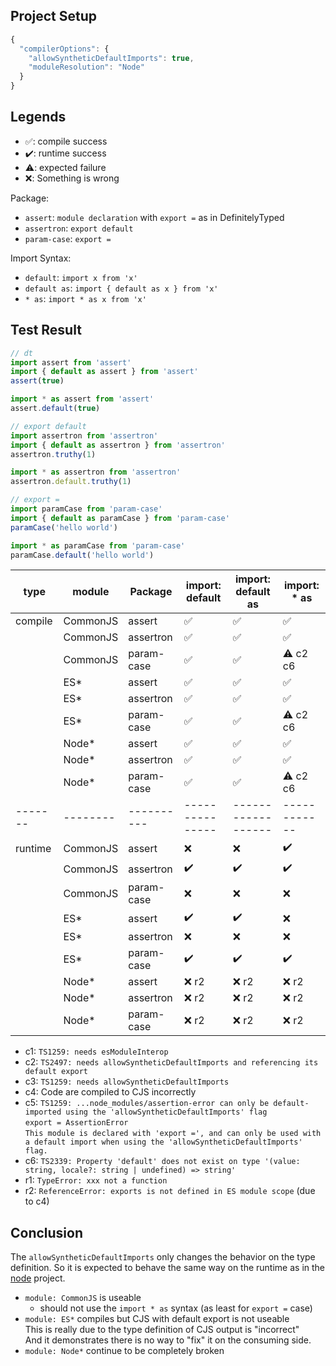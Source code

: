 ## Project Setup

```js
{
  "compilerOptions": {
    "allowSyntheticDefaultImports": true,
    "moduleResolution": "Node"
  }
}
```

## Legends

- ✅: compile success
- ✔️: runtime success
- ⚠️: expected failure
- ❌: Something is wrong

Package:

- `assert`: `module declaration` with `export =` as in DefinitelyTyped
- `assertron`: `export default`
- `param-case`: `export =`

Import Syntax:

- `default`: `import x from 'x'`
- `default as`: `import { default as x } from 'x'`
- `* as`: `import * as x from 'x'`

## Test Result

```ts
// dt
import assert from 'assert'
import { default as assert } from 'assert'
assert(true)

import * as assert from 'assert'
assert.default(true)

// export default
import assertron from 'assertron'
import { default as assertron } from 'assertron'
assertron.truthy(1)

import * as assertron from 'assertron'
assertron.default.truthy(1)

// export =
import paramCase from 'param-case'
import { default as paramCase } from 'param-case'
paramCase('hello world')

import * as paramCase from 'param-case'
paramCase.default('hello world')
```

| type    | module   | Package    | import: default | import: default as | import: * as |
| ------- | -------- | ---------- | --------------- | ------------------ | ------------ |
| compile | CommonJS | assert     | ✅               | ✅                  | ✅            |
|         | CommonJS | assertron  | ✅               | ✅                  | ✅            |
|         | CommonJS | param-case | ✅               | ✅                  | ⚠️ c2 c6      |
|         | ES*      | assert     | ✅               | ✅                  | ✅            |
|         | ES*      | assertron  | ✅               | ✅                  | ✅            |
|         | ES*      | param-case | ✅               | ✅                  | ⚠️ c2 c6      |
|         | Node*    | assert     | ✅               | ✅                  | ✅            |
|         | Node*    | assertron  | ✅               | ✅                  | ✅            |
|         | Node*    | param-case | ✅               | ✅                  | ⚠️ c2 c6      |
| ------- | -------- | ---------- | --------------- | ------------------ | ------------ |
| runtime | CommonJS | assert     | ❌               | ❌                  | ✔️            |
|         | CommonJS | assertron  | ✔️               | ✔️                  | ✔️            |
|         | CommonJS | param-case | ❌               | ❌                  | ❌            |
|         | ES*      | assert     | ✔️               | ✔️                  | ❌            |
|         | ES*      | assertron  | ❌               | ❌                  | ❌            |
|         | ES*      | param-case | ✔️               | ✔️                  | ✔️            |
|         | Node*    | assert     | ❌ r2            | ❌ r2               | ❌ r2         |
|         | Node*    | assertron  | ❌ r2            | ❌ r2               | ❌ r2         |
|         | Node*    | param-case | ❌ r2            | ❌ r2               | ❌ r2         |

- c1: `TS1259: needs esModuleInterop`
- c2: `TS2497: needs allowSyntheticDefaultImports and referencing its default export`
- c3: `TS1259: needs allowSyntheticDefaultImports`
- c4: Code are compiled to CJS incorrectly
- c5: `TS1259: ...node_modules/assertion-error can only be default-imported using the 'allowSyntheticDefaultImports' flag`\
  `export = AssertionError`\
  `This module is declared with 'export =', and can only be used with a default import when using the 'allowSyntheticDefaultImports' flag.`
- c6: `TS2339: Property 'default' does not exist on type '(value: string, locale?: string | undefined) => string'`
- r1: `TypeError: xxx not a function`
- r2: `ReferenceError: exports is not defined in ES module scope` (due to c4)

## Conclusion

The `allowSyntheticDefaultImports` only changes the behavior on the type definition.
So it is expected to behave the same way on the runtime as in the [node](../node/README.md) project.

- `module: CommonJS` is useable
  - should not use the `import * as` syntax (as least for `export =` case)
- `module: ES*` compiles but CJS with default export is not useable\
  This is really due to the type definition of CJS output is "incorrect"\
  And it demonstrates there is no way to "fix" it on the consuming side.
- `module: Node*` continue to be completely broken
